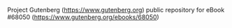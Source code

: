 Project Gutenberg (https://www.gutenberg.org) public repository for eBook #68050 (https://www.gutenberg.org/ebooks/68050)
